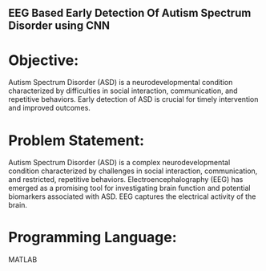 ## EEG Based Early Detection Of Autism Spectrum Disorder using CNN
# Objective:
Autism Spectrum Disorder (ASD) is a neurodevelopmental condition characterized by difficulties in social interaction, communication, and repetitive behaviors. Early detection of ASD is crucial for timely intervention and improved outcomes.
# Problem Statement:
Autism Spectrum Disorder (ASD) is a complex neurodevelopmental condition characterized by challenges in social interaction, communication, and restricted, repetitive behaviors. Electroencephalography (EEG) has emerged as a promising tool for investigating brain function and potential biomarkers associated with ASD. EEG captures the electrical activity of the brain.
# Programming Language:
MATLAB
